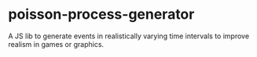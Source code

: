 poisson-process-generator
=========================

A JS lib to generate events in realistically varying time intervals to improve realism in games or graphics.
